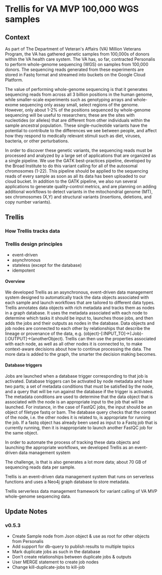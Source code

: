 # Trellis for VA MVP 100,000 WGS samples

## Context
As part of The Department of Veteran's Affairs (VA) Million Veterans Program, the VA has gathered genetic samples from 100,000s of donors within the VA health care system. The VA has, so far, contracted Personalis to perform whole-genome sequencing (WGS) on samples from 100,000 donors. The sequencing reads generated from these experiments are stored in Fastq format and streamed into buckets on the Google Cloud Platform. 

The value of performing whole-genome sequencing is that it generates sequencing reads from across all 3 billion positions in the human genome, while smaller-scale experiments such as genotyping arrays and whole-exome sequencing only assay small, select regions of the genome. However, only about 1-2% of the positions sequenced by whole-genome sequencing will be useful to researchers; these are the sites with nucleotides (or alleles) that are different from other individuals within the sample ancestral population. These single-nucleotide variants have the potential to contribute to the differences we see between people, and affect how they respond to medically relevant stimuli such as diet, viruses, bacteria, or other perturbations.

In order to discover these genetic variants, the sequencing reads must be processed and analyzed by a large set of applications that are organized as a single pipeline. We use the GATK best-practices pipeline, developed by the Broad Institute to do this variant calling for all of the autosomal chromosomes (1-22). This pipeline should be applied to the sequencing reads of every sample as soon as all its data has been uploaded to our cloud bucket. In addition to the GATK pipeline, we also run several applications to generate quality-control metrics, and are planning on adding additional workflows to detect variants in the mitochondrial genome (MT), sex chromosomes (X,Y) and structural variants (insertions, deletions, and copy number variants).

## Trellis

### How Trellis tracks data

### Trellis design principles
* event-driven
* asynchronous
* stateless (except for the database)
* idempotent

#### Overview
We developed Trellis as an asynchronous, event-driven data management system designed to automatically track the data objects associated with each sample and launch workflows that are tailored to different data types. Trellis annotates data objects with rich metadata and tracks them as nodes in a graph database. It uses the metadata associated with each node to determine which tasks it should be input to, launches those jobs, and then adds the jobs and their outputs as nodes in the database. Data objects and job nodes are connected to each other by relationships that describe the lineage or provenance of the data, e.g. (object)-[:INPUT_TO]->(:Job)-[:OUTPUT]->(anotherObject). Trellis can then use the properties associated with each node, as well as all other nodes it is connected to, to make context-aware decisions about how to continue processing the data. The more data is added to the graph, the smarter the decision making becomes.

#### Database triggers
Jobs are launched when a database trigger corresponding to that job is activated. Database triggers can be activated by node metadata and have two parts; a set of metadata conditions that must be satisfied by the node, and a query that will be run against the database if the trigger is activated. The metadata conditions are used to determine that the data object that is associated with the node is an appropriate input to the job that will be launched. For instance, in the case of FastQC jobs, the input should be an object of filetype fastq or bam. The database query checks that the context of the node, i.e. the other nodes it is related to, is appropriate for running the job. If a fastq object has already been used as input to a Fastq job that is currently running, then it is inappropriate to launch another FastQC job for the same object. 


In order to automate the process of tracking these data objects and launching the appropriate workflows, we developed Trellis as an event-driven data management system

The challenge, is that is also generates a lot more data; about 70 GB of sequencing reads data per sample.



Trellis is an event-driven data management system that runs on serverless functions and uses a Neo4j graph database to store metadata.

Trellis serverless data management framework for variant calling of VA MVP whole-genome sequencing data.


## Update Notes
### v0.5.3
* Create Sample node from Json object & use as root for other objects from Personalis
* Add support for db-query to publish results to multiple topics
* Mark duplicate jobs as such in the database
* Don't create relationships between duplicate jobs & outputs
* User MERGE statement to create job nodes
* Change kill-duplicate-jobs to kill-job
